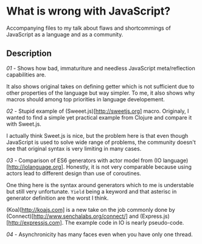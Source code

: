 # What is wrong with JavaScript?

Accompanying files to my talk about flaws and shortcommings of
JavaScript as a language and as a community.

## Description

*01* - Shows how bad, immaturiture and needless JavaScript
meta/reflection capabilities are.

It also shows original takes on defining getter which is not
sufficient due to other properties of the language but way simpler. To
me, it also shows why macros should among top priorities in language
developement.

*02* - Stupid example of (Sweeet.js)[http://sweetjs.org]
macro. Originaly, I wanted to find a simple yet practical example from
Clojure and compare it with Sweet.js.

I actually think Sweet.js is nice, but the problem here is that even
though JavaScript is used to solve wide range of problems, the
community doesn't see that original syntax is very limiting in many
cases.

*03* - Comparison of ES6 generators with actor model from (IO
language)[http://iolanguage.org]. Honestly, it is not very comparable
because using actors lead to different design than use of coroutines.

One thing here is the syntax around generators which to me is
understable but still very unfortunate. `Yield` being a keyword and
that asterisc in generator definition are the worst I think.

(Koa)[http://koajs.com] is a new take on the job commonly done by
(Connect)[http://www.senchalabs.org/connect/] and
(Express.js)[http://expressjs.com]. The example code in IO is nearly
pseudo-code.

*04* - Asynchronicity has many faces even when you have only one
thread.
